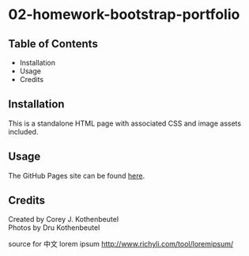 # 02-homework-bootstrap-portfolio

## Table of Contents 
* Installation
* Usage
* Credits

## Installation
This is a standalone HTML page with associated CSS and image assets included.

## Usage
The GitHub Pages site can be found [here](https://cjkook.github.io/02-homework-bootstrap-portfolio/).

## Credits
Created by Corey J. Kothenbeutel<br/>
Photos by Dru Kothenbeutel

source for 中文 lorem ipsum
http://www.richyli.com/tool/loremipsum/